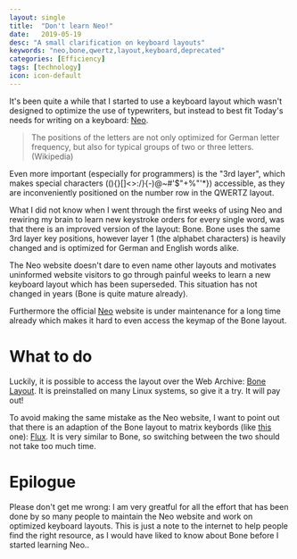 ```yaml
---
layout: single
title:  "Don't learn Neo!"
date:   2019-05-19
desc: "A small clarification on keyboard layouts"
keywords: "neo,bone,qwertz,layout,keyboard,deprecated"
categories: [Efficiency]
tags: [technology]
icon: icon-default
---
```


It's been quite a while that I started to use a keyboard layout which wasn't designed to optimize the use of typewriters, but instead to best fit Today's needs for writing on a keyboard: [Neo](https://neo-layout.org/ "Neo"). 


> The positions of the letters are not only optimized for German letter frequency, but also for typical groups of two or three letters. 
(Wikipedia)

Even more important (especially for programmers) is the "3rd layer", which makes special characters (\()\{}\[]\<>:\/}{-)@~#'$"+%"'*}) accessible, as they are inconveniently positioned on the number row in the QWERTZ layout.

What I did not know when I went through the first weeks of using Neo and rewiring my brain to learn new keystroke orders for every single word, was that there is an improved version of the layout: Bone. Bone uses the same 3rd layer key positions, however layer 1 (the alphabet characters) is heavily changed and is optimized for German and English words alike.

The Neo website doesn't dare to even name other layouts and motivates uninformed website visitors to go through painful weeks to learn a new keyboard layout which has been superseded. This situation has not changed in years (Bone is quite mature already).

Furthermore the official [Neo](https://neo-layout.org/ "Neo") website is under maintenance for a long time already which makes it hard to even access the keymap of the Bone layout.

# What to do

Luckily, it is possible to access the layout over the Web Archive: [Bone Layout](https://web.archive.org/web/20180721192908/http://wiki.neo-layout.org/wiki/Bone "Bone Layout").
It is preinstalled on many Linux systems, so give it a try. It will pay out!

To avoid making the same mistake as the Neo website, I want to point out that there is an adaption of the Bone layout to matrix keybords (like [this](https://images.app.goo.gl/NEiEa3jL9zBdn8Aa7 "matrix keyboard") one): [Flux](https://web.archive.org/web/20140906202835/http://wiki.neo-layout.org/wiki/Flux "Flux"). It is very similar to Bone, so switching between the two should not take too much time.

# Epilogue

Please don't get me wrong: I am very greatful for all the effort that has been done by so many people to maintain the Neo website and work on optimized keyboard layouts. This is just a note to the internet to help people find the right resource, as I would have liked to know about Bone before I started learning Neo..

